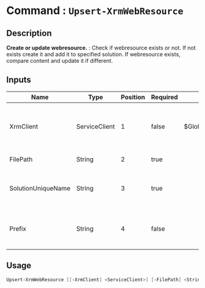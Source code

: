 # Command : `Upsert-XrmWebResource` 

## Description

**Create or update webresource.** : Check if webresource exists or not. If not exists create it and add it to specified solution.
If webresource exists, compare content and update it if different.

## Inputs

Name|Type|Position|Required|Default|Description
----|----|--------|--------|-------|-----------
XrmClient|ServiceClient|1|false|$Global:XrmClient|Xrm connector initialized to target instance. Use latest one by default. (CrmServiceClient)
FilePath|String|2|true||Local webresource file path.
SolutionUniqueName|String|3|true||Microsoft Dataverse solution unique name where to add new webressource.
Prefix|String|4|false||Publisher customization prefix for newly created webresource.


## Usage

```Powershell 
Upsert-XrmWebResource [[-XrmClient] <ServiceClient>] [-FilePath] <String> [-SolutionUniqueName] <String> [[-Prefix] <String>] [<CommonParameters>]
``` 


